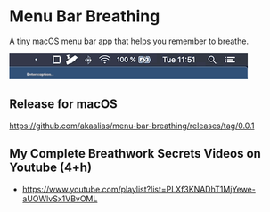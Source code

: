 # Menu Bar Breathing

A tiny macOS menu bar app that helps you remember to breathe.

![](/menu-bar.gif)

## Release for macOS

https://github.com/akaalias/menu-bar-breathing/releases/tag/0.0.1

## My Complete Breathwork Secrets Videos on Youtube (4+h)
- https://www.youtube.com/playlist?list=PLXf3KNADhT1MjYewe-aUOWlvSx1VBvOML
